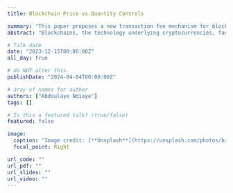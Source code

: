 ```yaml
---
title: Blockchain Price vs.Quantity Controls

summary: "This paper proposes a new transaction fee mechanism for blockchain platforms like Ethereum. This paper is presented by Prof. Abdoulaye Ndiaye (NYU)"
abstract: "Blockchains, the technology underlying cryptocurrencies, face large fluctuations in user demand. These fluctuations necessitate effective transaction fee mechanisms to manage service allocation. This paper models the blockchain designer’s choice between price control and quantity control. I first derive an analytical expression for the advantage of a minimum fee over a rigid block size limit. When demand uncertainty is high, price controls are preferred. A large price elasticity of demand for block space amplifies this advantage. Using these insights, I provide novel results on the dynamics of optimal transaction fee mechanisms within a class of simple mechanisms, including that of the Ethereum blockchain. Further, I study optimal mechanisms that are resistant to complete value extraction by monopolistic blockchain service providers, known as validators. Using Ethereum data, I estimate the parameters of the optimal transaction fee mechanism and offer recommendations for blockchain designers."

# Talk date
date: "2023-12-15T00:00:00Z"
all_day: true

# do NOT alter this.
publishDate: "2024-04-04T00:00:00Z"

# aray of names for author
authors: ["Abdoulaye Ndiaye"]
tags: []

# Is this a featured talk? (true/false)
featured: false

image:
  caption: "Image credit: [**Unsplash**](https://unsplash.com/photos/bzdhc5b3Bxs)"
  focal_point: Right

url_code: ""
url_pdf: ""
url_slides: ""
url_video: ""
---
```


